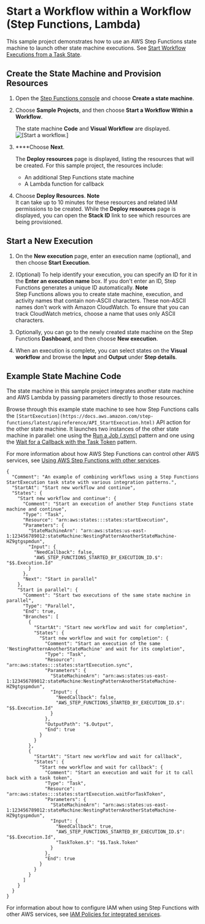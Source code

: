# Start a Workflow within a Workflow \(Step Functions, Lambda\)<a name="sample-start-workflow"></a>

This sample project demonstrates how to use an AWS Step Functions state machine to launch other state machine executions\. See [Start Workflow Executions from a Task State](concepts-nested-workflows.md)\.

## Create the State Machine and Provision Resources<a name="sample-start-workflow-create"></a>

1. Open the [Step Functions console](https://console.aws.amazon.com/states/home?region=us-east-1#/) and choose **Create a state machine**\.

1. Choose **Sample Projects**, and then choose **Start a Workflow Within a Workflow**\.

   The state machine **Code** and **Visual Workflow** are displayed\.  
![\[Start a workflow.\]](http://docs.aws.amazon.com/step-functions/latest/dg/images/sample-start-workflow.png)

1. ****Choose **Next**\.

   The **Deploy resources** page is displayed, listing the resources that will be created\. For this sample project, the resources include:
   + An additional Step Functions state machine
   + A Lambda function for callback

1. Choose **Deploy Resources**\.
**Note**  
It can take up to 10 minutes for these resources and related IAM permissions to be created\. While the **Deploy resources** page is displayed, you can open the **Stack ID** link to see which resources are being provisioned\.

## Start a New Execution<a name="sample-start-workflow-start-execution"></a>

1. On the **New execution** page, enter an execution name \(optional\), and then choose **Start Execution**\.

1. \(Optional\) To help identify your execution, you can specify an ID for it in the **Enter an execution name** box\. If you don't enter an ID, Step Functions generates a unique ID automatically\.
**Note**  
Step Functions allows you to create state machine, execution, and activity names that contain non\-ASCII characters\. These non\-ASCII names don't work with Amazon CloudWatch\. To ensure that you can track CloudWatch metrics, choose a name that uses only ASCII characters\.

1. Optionally, you can go to the newly created state machine on the Step Functions **Dashboard**, and then choose **New execution**\.

1. When an execution is complete, you can select states on the **Visual workflow** and browse the **Input** and **Output** under **Step details**\.

## Example State Machine Code<a name="sample-start-workflow-code-examples"></a>

The state machine in this sample project integrates another state machine and AWS Lambda by passing parameters directly to those resources\.

Browse through this example state machine to see how Step Functions calls the `[StartExecution](https://docs.aws.amazon.com/step-functions/latest/apireference/API_StartExecution.html)` API action for the other state machine\. It launches two instances of the other state machine in parallel: one using the [Run a Job \(\.sync\)](connect-to-resource.md#connect-sync) pattern and one using the [Wait for a Callback with the Task Token](connect-to-resource.md#connect-wait-token) pattern\.

For more information about how AWS Step Functions can control other AWS services, see [Using AWS Step Functions with other services](concepts-service-integrations.md)\.

```
{
  "Comment": "An example of combining workflows using a Step Functions StartExecution task state with various integration patterns.",
  "StartAt": "Start new workflow and continue",
  "States": {
    "Start new workflow and continue": {
      "Comment": "Start an execution of another Step Functions state machine and continue",
      "Type": "Task",
      "Resource": "arn:aws:states:::states:startExecution",
      "Parameters": {
        "StateMachineArn": "arn:aws:states:us-east-1:123456789012:stateMachine:NestingPatternAnotherStateMachine-HZ9gtgspmdun",
        "Input": {
          "NeedCallback": false,
          "AWS_STEP_FUNCTIONS_STARTED_BY_EXECUTION_ID.$": "$$.Execution.Id"
        }
      },
      "Next": "Start in parallel"
    },
    "Start in parallel": {
      "Comment": "Start two executions of the same state machine in parallel",
      "Type": "Parallel",
      "End": true,
      "Branches": [
        {
          "StartAt": "Start new workflow and wait for completion",
          "States": {
            "Start new workflow and wait for completion": {
              "Comment": "Start an execution of the same 'NestingPatternAnotherStateMachine' and wait for its completion",
              "Type": "Task",
              "Resource": "arn:aws:states:::states:startExecution.sync",
              "Parameters": {
                "StateMachineArn": "arn:aws:states:us-east-1:123456789012:stateMachine:NestingPatternAnotherStateMachine-HZ9gtgspmdun",
                "Input": {
                  "NeedCallback": false,
                  "AWS_STEP_FUNCTIONS_STARTED_BY_EXECUTION_ID.$": "$$.Execution.Id"
                }
              },
              "OutputPath": "$.Output",
              "End": true
            }
          }
        },
        {
          "StartAt": "Start new workflow and wait for callback",
          "States": {
            "Start new workflow and wait for callback": {
              "Comment": "Start an execution and wait for it to call back with a task token",
              "Type": "Task",
              "Resource": "arn:aws:states:::states:startExecution.waitForTaskToken",
              "Parameters": {
                "StateMachineArn": "arn:aws:states:us-east-1:123456789012:stateMachine:NestingPatternAnotherStateMachine-HZ9gtgspmdun",
                "Input": {
                  "NeedCallback": true,
                  "AWS_STEP_FUNCTIONS_STARTED_BY_EXECUTION_ID.$": "$$.Execution.Id",
                  "TaskToken.$": "$$.Task.Token"
                }
              },
              "End": true
            }
          }
        }
      ]
    }
  }
}
```

For information about how to configure IAM when using Step Functions with other AWS services, see [IAM Policies for integrated services](service-integration-iam-templates.md)\.